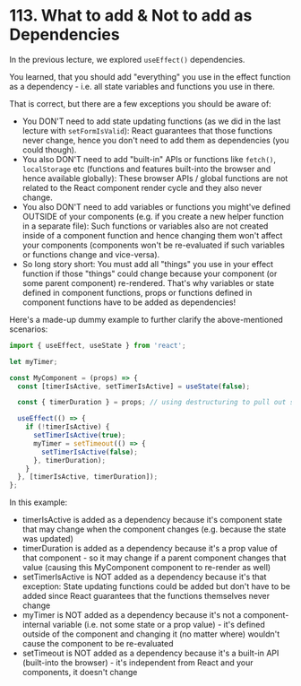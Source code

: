 # 113. What to add & Not to add as Dependencies

In the previous lecture, we explored `useEffect()` dependencies.

You learned, that you should add "everything" you use in the effect function as a dependency - i.e. all state variables and functions you use in there.

That is correct, but there are a few exceptions you should be aware of:

- You DON'T need to add state updating functions (as we did in the last lecture with `setFormIsValid`): React guarantees that those functions never change, hence you don't need to add them as dependencies (you could though).
- You also DON'T need to add "built-in" APIs or functions like `fetch()`, `localStorage` etc (functions and features built-into the browser and hence available globally): These browser APIs / global functions are not related to the React component render cycle and they also never change.
- You also DON'T need to add variables or functions you might've defined OUTSIDE of your components (e.g. if you create a new helper function in a separate file): Such functions or variables also are not created inside of a component function and hence changing them won't affect your components (components won't be re-evaluated if such variables or functions change and vice-versa).
- So long story short: You must add all "things" you use in your effect function if those "things" could change because your component (or some parent component) re-rendered. That's why variables or state defined in component functions, props or functions defined in component functions have to be added as dependencies!

Here's a made-up dummy example to further clarify the above-mentioned scenarios:

```javascript
import { useEffect, useState } from 'react';

let myTimer;

const MyComponent = (props) => {
  const [timerIsActive, setTimerIsActive] = useState(false);

  const { timerDuration } = props; // using destructuring to pull out specific props values

  useEffect(() => {
    if (!timerIsActive) {
      setTimerIsActive(true);
      myTimer = setTimeout(() => {
        setTimerIsActive(false);
      }, timerDuration);
    }
  }, [timerIsActive, timerDuration]);
};
```

In this example:

- timerIsActive is added as a dependency because it's component state that may change when the component changes (e.g. because the state was updated)
- timerDuration is added as a dependency because it's a prop value of that component - so it may change if a parent component changes that value (causing this MyComponent component to re-render as well)
- setTimerIsActive is NOT added as a dependency because it's that exception: State updating functions could be added but don't have to be added since React guarantees that the functions themselves never change
- myTimer is NOT added as a dependency because it's not a component-internal variable (i.e. not some state or a prop value) - it's defined outside of the component and changing it (no matter where) wouldn't cause the component to be re-evaluated
- setTimeout is NOT added as a dependency because it's a built-in API (built-into the browser) - it's independent from React and your components, it doesn't change
